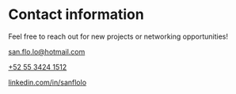 ﻿# Contact information

Feel free to reach out for new projects or networking opportunities!

<div class="contact-icons">
  <p>
    <a href="mailto:san.flo.lo@hotmail.com">
      <i class="fas fa-envelope"></i> san.flo.lo@hotmail.com
    </a>
  </p>
  <p>
    <a href="https://wa.me/525534241512" target="_blank">
      <i class="fab fa-whatsapp"></i> +52 55 3424 1512
    </a>
  </p>
  <p>
    <a href="https://www.linkedin.com/in/sanflolo" target="_blank">
      <i class="fab fa-linkedin"></i> linkedin.com/in/sanflolo
    </a>
  </p>
</div>
